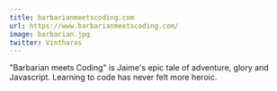 ```yaml
---
title: barbarianmeetscoding.com
url: https://www.barbarianmeetscoding.com/
image: barbarian.jpg
twitter: Vintharas
---
```


"Barbarian meets Coding" is Jaime's epic tale of adventure, glory and Javascript. Learning to code has never felt more heroic.